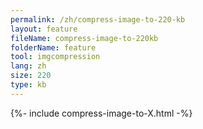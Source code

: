 ```yaml
---
permalink: /zh/compress-image-to-220-kb
layout: feature
fileName: compress-image-to-220kb
folderName: feature
tool: imgcompression
lang: zh
size: 220
type: kb
---
```


{%- include compress-image-to-X.html -%}
